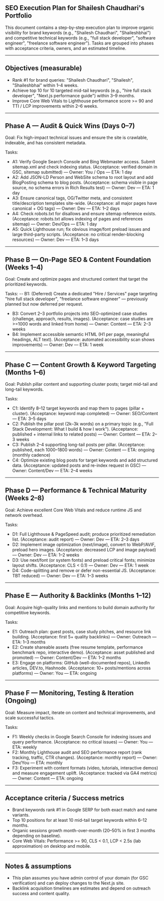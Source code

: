 ## SEO Execution Plan for Shailesh Chaudhari's Portfolio

This document contains a step-by-step execution plan to improve organic visibility for brand keywords (e.g., "Shailesh Chaudhari", "Shaileshbhai") and competitive technical keywords (e.g., "full stack developer", "software engineer", "freelance software engineer"). Tasks are grouped into phases with acceptance criteria, owners, and an estimated timeline.

---

## Objectives (measurable)
- Rank #1 for brand queries: "Shailesh Chaudhari", "Shailesh", "Shaileshbhai" within 1–4 weeks.
- Achieve top 10 for 10 targeted mid-tail keywords (e.g., "hire full stack developer", "Next.js performance guide") within 3–9 months.
- Improve Core Web Vitals to Lighthouse performance score >= 90 and TTI / LCP improvements within 2–6 weeks.

---

## Phase A — Audit & Quick Wins (Days 0–7)
Goal: Fix high-impact technical issues and ensure the site is crawlable, indexable, and has consistent metadata.

Tasks:
- A1: Verify Google Search Console and Bing Webmaster access. Submit sitemap.xml and check indexing status. (Acceptance: verified domain in GSC, sitemap submitted) — Owner: You / Ops — ETA: 1 day
- A2: Add JSON-LD Person and WebSite schema to root layout and add BlogPosting schema to blog posts. (Acceptance: schema visible in page source, no schema errors in Rich Results test) — Owner: Dev — ETA: 1 day
- A3: Ensure canonical tags, OG/Twitter meta, and consistent title/description templates site-wide. (Acceptance: all major pages have canonical + OG tags) — Owner: Dev — ETA: 1–2 days
- A4: Check robots.txt for disallows and ensure sitemap reference exists. (Acceptance: robots.txt allows indexing of pages and references sitemap) — Owner: Dev/Ops — ETA: 1 day
- A5: Quick Lighthouse run; fix obvious image/font preload issues and large third-party scripts. (Acceptance: no critical render-blocking resources) — Owner: Dev — ETA: 1–3 days

---

## Phase B — On-Page SEO & Content Foundation (Weeks 1–4)
Goal: Create and optimize pages and structured content that target the prioritized keywords.

Tasks:
-- B1: (Deferred) Create a dedicated "Hire / Services" page targeting "hire full stack developer", "freelance software engineer" — previously planned but now deferred per request.
- B3: Convert 2–3 portfolio projects into SEO-optimized case studies (challenge, approach, results, images). (Acceptance: case studies are >=1000 words and linked from home) — Owner: Content — ETA: 2–3 weeks
- B4: Implement accessible semantic HTML (H1 per page, meaningful headings, ALT text). (Acceptance: automated accessibility scan shows improvements) — Owner: Dev — ETA: 1 week

---

## Phase C — Content Growth & Keyword Targeting (Months 1–6)
Goal: Publish pillar content and supporting cluster posts; target mid-tail and long-tail keywords.

Tasks:
- C1: Identify 8–12 target keywords and map them to pages (pillar + cluster). (Acceptance: keyword map completed) — Owner: SEO/Content — ETA: 3–5 days
- C2: Publish the pillar post (2k–3k words) on a primary topic (e.g., "Full Stack Development: What I build & how I work"). (Acceptance: published + internal links to related posts) — Owner: Content — ETA: 2–3 weeks
- C3: Publish 2–4 supporting long-tail posts per pillar. (Acceptance: published, each 1000–1800 words) — Owner: Content — ETA: ongoing (monthly cadence)
- C4: Optimize existing blog posts for target keywords and add structured data. (Acceptance: updated posts and re-index request in GSC) — Owner: Content/Dev — ETA: 2–4 weeks

---

## Phase D — Performance & Technical Maturity (Weeks 2–8)
Goal: Achieve excellent Core Web Vitals and reduce runtime JS and network overhead.

Tasks:
- D1: Full Lighthouse & PageSpeed audit; produce prioritized remediation list. (Acceptance: audit report) — Owner: Dev — ETA: 2–3 days
- D2: Implement image optimization (next/image), convert to WebP/AVIF, preload hero images. (Acceptance: decreased LCP and image payload) — Owner: Dev — ETA: 1–2 weeks
- D3: Use next/font (or system fonts) and preload critical fonts; minimize layout shifts. (Acceptance: CLS < 0.1) — Owner: Dev — ETA: 1 week
- D4: Code-splitting and remove or defer non-essential JS. (Acceptance: TBT reduced) — Owner: Dev — ETA: 1–3 weeks

---

## Phase E — Authority & Backlinks (Months 1–12)
Goal: Acquire high-quality links and mentions to build domain authority for competitive keywords.

Tasks:
- E1: Outreach plan: guest posts, case study pitches, and resource link building. (Acceptance: first 5+ quality backlinks) — Owner: Outreach — ETA: 1–3 months
- E2: Create shareable assets (free resume template, performance benchmark repo, interactive demo). (Acceptance: asset published and promoted) — Owner: Content/Dev — ETA: 1–2 months
- E3: Engage on platforms: GitHub (well-documented repos), LinkedIn articles, DEV.to, Hashnode. (Acceptance: 10+ posts/mentions across platforms) — Owner: You — ETA: ongoing

---

## Phase F — Monitoring, Testing & Iteration (Ongoing)
Goal: Measure impact, iterate on content and technical improvements, and scale successful tactics.

Tasks:
- F1: Weekly checks in Google Search Console for indexing issues and query performance. (Acceptance: no critical issues) — Owner: You — ETA: weekly
- F2: Monthly Lighthouse audit and SEO performance report (rank tracking, traffic, CTR changes). (Acceptance: monthly report) — Owner: Dev/You — ETA: monthly
- F3: Experiment with content formats (video, tutorials, interactive demos) and measure engagement uplift. (Acceptance: tracked via GA4 metrics) — Owner: Content — ETA: ongoing

---

## Acceptance criteria / Success metrics
- Brand keywords rank #1 in Google SERP for both exact match and name variants.
- Top 10 positions for at least 10 mid-tail target keywords within 6–12 months.
- Organic sessions growth month-over-month (20–50% in first 3 months depending on baseline).
- Core Web Vitals: Performance >= 90, CLS < 0.1, LCP < 2.5s (lab approximation) on desktop and mobile.

---

## Notes & assumptions
- This plan assumes you have admin control of your domain (for GSC verification) and can deploy changes to the Next.js site.
- Backlink acquisition timelines are estimates and depend on outreach success and content quality.
